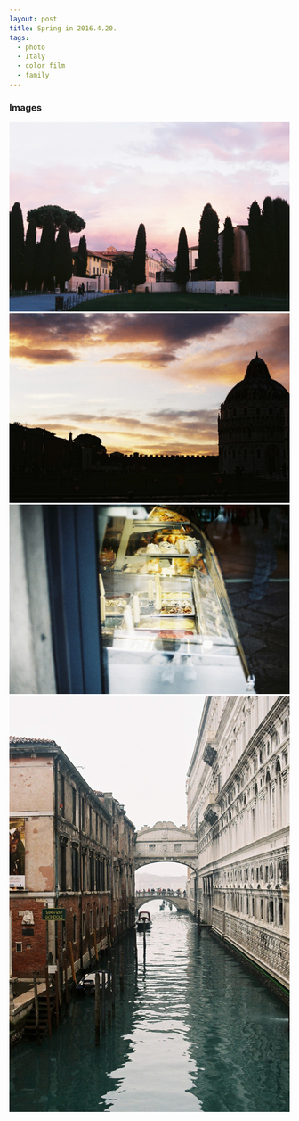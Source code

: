 ```yaml
---
layout: post
title: Spring in 2016.4.20.
tags: 
  - photo
  - Italy
  - color film
  - family
---
```


### Images

![000010](https://github.com/hyeon313/hyeon313.github.io/blob/master/_images/2017/000010.JPG?raw=true)
![000011](https://github.com/hyeon313/hyeon313.github.io/blob/master/_images/2017/000011.JPG?raw=true)
![000020](https://github.com/hyeon313/hyeon313.github.io/blob/master/_images/2017/000020.JPG?raw=true)
![000034](https://github.com/hyeon313/hyeon313.github.io/blob/master/_images/2017/000034.JPG?raw=true)
